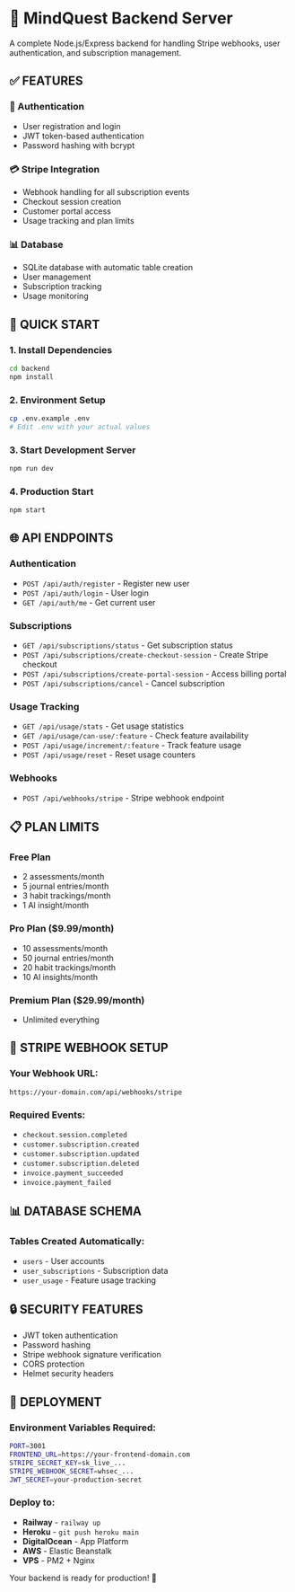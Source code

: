 # 🚀 MindQuest Backend Server

A complete Node.js/Express backend for handling Stripe webhooks, user authentication, and subscription management.

## ✅ **FEATURES**

### **🔐 Authentication**
- User registration and login
- JWT token-based authentication
- Password hashing with bcrypt

### **💳 Stripe Integration**
- Webhook handling for all subscription events
- Checkout session creation
- Customer portal access
- Usage tracking and plan limits

### **📊 Database**
- SQLite database with automatic table creation
- User management
- Subscription tracking
- Usage monitoring

## **🚀 QUICK START**

### **1. Install Dependencies**
```bash
cd backend
npm install
```

### **2. Environment Setup**
```bash
cp .env.example .env
# Edit .env with your actual values
```

### **3. Start Development Server**
```bash
npm run dev
```

### **4. Production Start**
```bash
npm start
```

## **🌐 API ENDPOINTS**

### **Authentication**
- `POST /api/auth/register` - Register new user
- `POST /api/auth/login` - User login
- `GET /api/auth/me` - Get current user

### **Subscriptions**
- `GET /api/subscriptions/status` - Get subscription status
- `POST /api/subscriptions/create-checkout-session` - Create Stripe checkout
- `POST /api/subscriptions/create-portal-session` - Access billing portal
- `POST /api/subscriptions/cancel` - Cancel subscription

### **Usage Tracking**
- `GET /api/usage/stats` - Get usage statistics
- `GET /api/usage/can-use/:feature` - Check feature availability
- `POST /api/usage/increment/:feature` - Track feature usage
- `POST /api/usage/reset` - Reset usage counters

### **Webhooks**
- `POST /api/webhooks/stripe` - Stripe webhook endpoint

## **📋 PLAN LIMITS**

### **Free Plan**
- 2 assessments/month
- 5 journal entries/month
- 3 habit trackings/month
- 1 AI insight/month

### **Pro Plan ($9.99/month)**
- 10 assessments/month
- 50 journal entries/month
- 20 habit trackings/month
- 10 AI insights/month

### **Premium Plan ($29.99/month)**
- Unlimited everything

## **🔗 STRIPE WEBHOOK SETUP**

### **Your Webhook URL:**
```
https://your-domain.com/api/webhooks/stripe
```

### **Required Events:**
- `checkout.session.completed`
- `customer.subscription.created`
- `customer.subscription.updated`
- `customer.subscription.deleted`
- `invoice.payment_succeeded`
- `invoice.payment_failed`

## **📊 DATABASE SCHEMA**

### **Tables Created Automatically:**
- `users` - User accounts
- `user_subscriptions` - Subscription data
- `user_usage` - Feature usage tracking

## **🔒 SECURITY FEATURES**
- JWT token authentication
- Password hashing
- Stripe webhook signature verification
- CORS protection
- Helmet security headers

## **🚀 DEPLOYMENT**

### **Environment Variables Required:**
```bash
PORT=3001
FRONTEND_URL=https://your-frontend-domain.com
STRIPE_SECRET_KEY=sk_live_...
STRIPE_WEBHOOK_SECRET=whsec_...
JWT_SECRET=your-production-secret
```

### **Deploy to:**
- **Railway** - `railway up`
- **Heroku** - `git push heroku main`
- **DigitalOcean** - App Platform
- **AWS** - Elastic Beanstalk
- **VPS** - PM2 + Nginx

Your backend is ready for production! 🎉